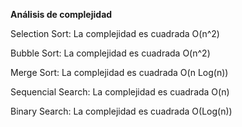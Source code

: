 **Análisis de complejidad**

Selection Sort: La complejidad es cuadrada O(n^2)

Bubble Sort: La complejidad es cuadrada O(n^2)

Merge Sort: La complejidad es cuadrada O(n Log(n))

Sequencial Search: La complejidad es cuadrada O(n)

Binary Search: La complejidad es cuadrada O(Log(n))
